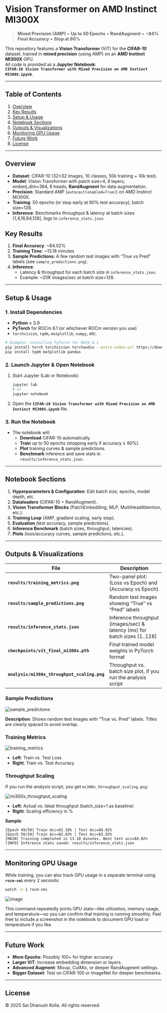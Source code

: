 
# Vision Transformer on AMD Instinct MI300X

> **Mixed Precision (AMP)** • **Up to 50 Epochs** • **RandAugment** • **\~84% Final Accuracy** • **Stop at 90%**  

This repository features a **Vision Transformer** (ViT) for the **CIFAR-10** dataset, trained in **mixed precision** (using AMP) on an **AMD Instinct MI300X** GPU.  
All code is provided as a **Jupyter Notebook**:  
**`CIFAR-10 Vision Transformer with Mixed Precision on AMD Instinct MI300X.ipynb`**.

---

## Table of Contents

1. [Overview](#overview)  
2. [Key Results](#key-results)  
3. [Setup & Usage](#setup--usage)  
4. [Notebook Sections](#notebook-sections)  
5. [Outputs & Visualizations](#outputs--visualizations)  
6. [Monitoring GPU Usage](#monitoring-gpu-usage)  
7. [Future Work](#future-work)  
8. [License](#license)

---

## Overview

- **Dataset**: CIFAR-10 (32×32 images, 10 classes, 50k training + 10k test).  
- **Model**: Vision Transformer with patch size=4, 8 layers, embed_dim=384, 6 heads, **RandAugment** for data augmentation.  
- **Precision**: Standard AMP (`autocast(enabled=True)`) on AMD Instinct MI300X.  
- **Training**: 50 epochs (or stop early at 90% test accuracy), batch size=128.  
- **Inference**: Benchmarks throughput & latency at batch sizes [1,4,16,64,128], logs to `inference_stats.json`.  

## Key Results

1. **Final Accuracy**: ~84.02%  
2. **Training Time**: ~13.18 minutes  
3. **Sample Predictions**: A few random test images with “True vs Pred” labels (see `sample_predictions.png`).  
4. **Inference**:  
   - Latency & throughput for each batch size in `inference_stats.json`.  
   - Example: ~20K images/sec at batch size=128.

---

## Setup & Usage

### 1. Install Dependencies

- **Python** ≥ 3.9  
- **PyTorch** for ROCm 6.1 (or whichever ROCm version you use)  
- `torchvision`, `tqdm`, `matplotlib`, `numpy`, etc.

```bash
# Example: installing PyTorch for ROCm 6.1
pip install torch torchvision torchaudio --extra-index-url https://download.pytorch.org/whl/rocm6.1
pip install tqdm matplotlib pandas
```

### 2. Launch Jupyter & Open Notebook

1. Start Jupyter (Lab or Notebook):
   ```bash
   jupyter lab
   # or
   jupyter notebook
   ```
2. Open the **`CIFAR-10 Vision Transformer with Mixed Precision on AMD Instinct MI300X.ipynb`** file.

### 3. Run the Notebook

- The notebook will:
  - **Download** CIFAR-10 automatically.
  - **Train** up to 50 epochs (stopping early if accuracy ≥ 90%).  
  - **Plot** training curves & sample predictions.  
  - **Benchmark** inference and save stats in `results/inference_stats.json`.  

---

## Notebook Sections

1. **Hyperparameters & Configuration**: Edit batch size, epochs, model depth, etc.  
2. **Dataloaders** (CIFAR-10 + RandAugment).  
3. **Vision Transformer Blocks** (PatchEmbedding, MLP, MultiHeadAttention, etc.).  
4. **Training Loop** (AMP, gradient scaling, early stop).  
5. **Evaluation** (test accuracy, sample predictions).  
6. **Inference Benchmark** (batch sizes, throughput, latencies).  
7. **Plots** (loss/accuracy curves, sample predictions, etc.).

---

## Outputs & Visualizations

| **File**                             | **Description**                                                            |
|--------------------------------------|----------------------------------------------------------------------------|
| **`results/training_metrics.png`**   | Two-panel plot: (Loss vs Epoch) and (Accuracy vs Epoch)                    |
| **`results/sample_predictions.png`** | Random test images showing “True” vs “Pred” labels                         |
| **`results/inference_stats.json`**   | Inference throughput (images/sec) & latency (ms) for batch sizes [1..128]  |
| **`checkpoints/vit_final_mi300x.pth`** | Final trained model weights in PyTorch format                              |
| **`analysis/mi300x_throughput_scaling.png`** | Throughput vs. batch size plot, if you run the analysis script |

### Sample Predictions

![sample_predictions](https://github.com/user-attachments/assets/de94dc86-168d-43f9-a109-cf4095c37bda)

**Description**: Shows random test images with “True vs. Pred” labels. Titles are clearly spaced to avoid overlap.

### Training Metrics

![training_metrics](https://github.com/user-attachments/assets/2d359bf8-6298-430a-b6e8-c57037ce42a7)

- **Left**: Train vs. Test Loss  
- **Right**: Train vs. Test Accuracy  

### Throughput Scaling

If you run the analysis script, you get `mi300x_throughput_scaling.png`:

![mi300x_throughput_scaling](https://github.com/user-attachments/assets/fb77902c-a830-4c81-bf8f-c0feb2bf5fdd)

- **Left**: Actual vs. Ideal throughput (batch_size=1 as baseline)  
- **Right**: Scaling efficiency in %

**Sample**:
```
[Epoch 49/50] Train Acc=82.10% | Test Acc=84.02%
[Epoch 50/50] Train Acc=82.03% | Test Acc=83.93%
[MAIN] Training completed in 13.18 minutes. Best test acc=84.02%
[INFO] Inference stats saved: results/inference_stats.json
```

---

## Monitoring GPU Usage

While training, you can also track GPU usage in a separate terminal using **`rocm-smi`** every 2 seconds:

```bash
watch -n 1 rocm-smi
```

![image](https://github.com/user-attachments/assets/1c1f63dd-2726-40d2-a53f-1d50c560c729)


This command repeatedly prints GPU stats—like utilization, memory usage, and temperature—so you can confirm that training is running smoothly. Feel free to include a screenshot in the notebook to document GPU load or temperature if you like.

---

## Future Work

- **More Epochs**: Possibly 100+ for higher accuracy.  
- **Larger ViT**: Increase embedding dimension or layers.  
- **Advanced Augment**: Mixup, CutMix, or deeper RandAugment settings.  
- **Bigger Dataset**: Test on CIFAR-100 or ImageNet for deeper benchmarks.

---

## License

© 2025 Sai Dhanush Kolla. All rights reserved.
```
